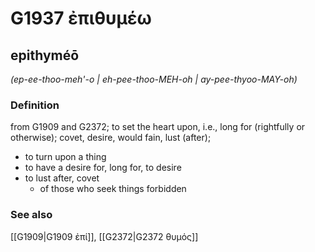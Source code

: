 # G1937 ἐπιθυμέω

## epithyméō

_(ep-ee-thoo-meh'-o | eh-pee-thoo-MEH-oh | ay-pee-thyoo-MAY-oh)_

### Definition

from G1909 and G2372; to set the heart upon, i.e., long for (rightfully or otherwise); covet, desire, would fain, lust (after); 

- to turn upon a thing
- to have a desire for, long for, to desire
- to lust after, covet
  - of those who seek things forbidden

### See also

[[G1909|G1909 ἐπί]], [[G2372|G2372 θυμός]]

